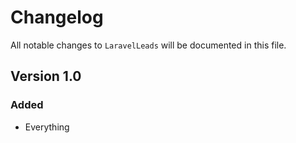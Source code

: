 # Changelog

All notable changes to `LaravelLeads` will be documented in this file.

## Version 1.0

### Added
- Everything
